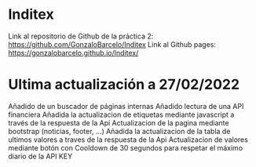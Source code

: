 # Inditex
Link al repositorio de Github de la práctica 2: 
https://github.com/GonzaloBarcelo/Inditex
Link al Github pages:
https://gonzalobarcelo.github.io/Inditex/


# Ultima actualización a 27/02/2022

Añadido de un buscador de páginas internas 
Añadido lectura de una API financiera
Añadida la actualizacion de etiquetas mediante javascript a través de la respuesta de la Api
Actualizacion de la pagina mediante bootstrap (noticias, footer, ...)
Añadida la actualizacion de la tabla de ultimos valores a traves de la respuesta de la Api
Actualizacion de valores mediante botón con Cooldown de 30 segundos para respetar el máximo diario de la API KEY
